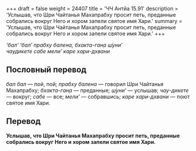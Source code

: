 +++
draft = false
weight = 24407
title = 'ЧЧ Антйа 15.91'
description = 'Услышав, что Шри Чайтанья Махапрабху просит петь, преданные собрались вокруг Него и хором запели святое имя Хари.'
summary = 'Услышав, что Шри Чайтанья Махапрабху просит петь, преданные собрались вокруг Него и хором запели святое имя Хари.'
+++

_‘бал’ ‘бал’ прабху балена, бхакта-ган̣а ш́уни’  
чаудикете сабе мели’ каре хари-дхвани_

## Пословный перевод

_бал_ _бал_ — пой, пой; _прабху_ _балена_ — говорил Шри Чайтанья Махапрабху; _бхакта_\-_ган̣а_ — преданные; _ш́уни’_ — услышав; _чау_\-_дикете_ — вокруг; _сабе_ — все; _мели’_ — собравшись; _каре_ _хари_\-_дхвани_ — поют святое имя Хари.

## Перевод

**Услышав, что Шри Чайтанья Махапрабху просит петь, преданные собрались вокруг Него и хором запели святое имя Хари.**
